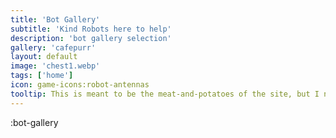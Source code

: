```yaml
---
title: 'Bot Gallery'
subtitle: 'Kind Robots here to help'
description: 'bot gallery selection'
gallery: 'cafepurr'
layout: default
image: 'chest1.webp'
tags: ['home']
icon: game-icons:robot-antennas
tooltip: This is meant to be the meat-and-potatoes of the site, but I need to remodel the layout and logic. It was meant as a flashy demo, but now it's more important to spend time developing the essential functions.
---
```


:bot-gallery
